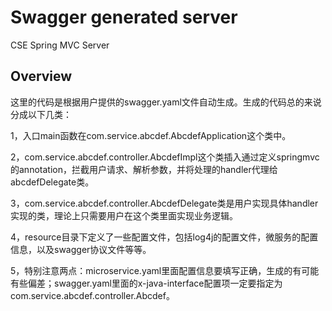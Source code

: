 # Swagger generated server

CSE Spring MVC Server


## Overview
这里的代码是根据用户提供的swagger.yaml文件自动生成。生成的代码总的来说分成以下几类：

1，入口main函数在com.service.abcdef.AbcdefApplication这个类中。

2，com.service.abcdef.controller.AbcdefImpl这个类插入通过定义springmvc的annotation，拦截用户请求、解析参数，并将处理的handler代理给abcdefDelegate类。

3，com.service.abcdef.controller.AbcdefDelegate类是用户实现具体handler实现的类，理论上只需要用户在这个类里面实现业务逻辑。


4，resource目录下定义了一些配置文件，包括log4j的配置文件，微服务的配置信息，以及swagger协议文件等等。

5，特别注意两点：microservice.yaml里面配置信息要填写正确，生成的有可能有些偏差；swagger.yaml里面的x-java-interface配置项一定要指定为com.service.abcdef.controller.Abcdef。
